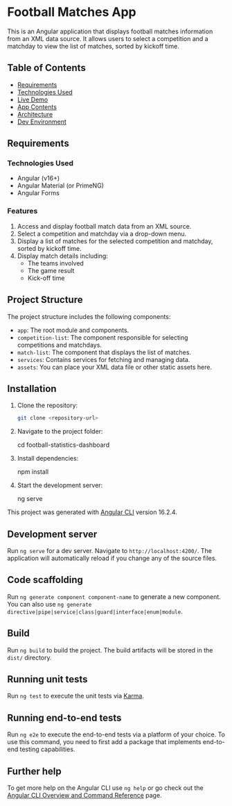 # Football Matches App

This is an Angular application that displays football matches information from an XML data source. It allows users to select a competition and a matchday to view the list of matches, sorted by kickoff time.
## Table of Contents

- [Requirements](https://github.com/sanginchun/football-matches-app#Requirements)
- [Technologies Used](https://github.com/sanginchun/football-dashboard#technologies-used)
- [Live Demo](https://github.com/sanginchun/football-dashboard#live-demo)
- [App Contents](https://github.com/sanginchun/football-dashboard#app-contents)
- [Architecture](https://github.com/sanginchun/football-dashboard#architecture)
- [Dev Environment](https://github.com/sanginchun/football-dashboard#dev-environment)

## Requirements

### Technologies Used
- Angular (v16+)
- Angular Material (or PrimeNG)
- Angular Forms

### Features
1. Access and display football match data from an XML source.
2. Select a competition and matchday via a drop-down menu.
3. Display a list of matches for the selected competition and matchday, sorted by kickoff time.
4. Display match details including:
   - The teams involved
   - The game result
   - Kick-off time

## Project Structure

The project structure includes the following components:

- `app`: The root module and components.
- `competition-list`: The component responsible for selecting competitions and matchdays.
- `match-list`: The component that displays the list of matches.
- `services`: Contains services for fetching and managing data.
- `assets`: You can place your XML data file or other static assets here.

## Installation

1. Clone the repository:

   ```bash
   git clone <repository-url>

2. Navigate to the project folder:

   cd football-statistics-dashboard

3. Install dependencies:
   
   npm install
4. Start the development server:

   ng serve

This project was generated with [Angular CLI](https://github.com/angular/angular-cli) version 16.2.4.

## Development server

Run `ng serve` for a dev server. Navigate to `http://localhost:4200/`. The application will automatically reload if you change any of the source files.

## Code scaffolding

Run `ng generate component component-name` to generate a new component. You can also use `ng generate directive|pipe|service|class|guard|interface|enum|module`.

## Build

Run `ng build` to build the project. The build artifacts will be stored in the `dist/` directory.

## Running unit tests

Run `ng test` to execute the unit tests via [Karma](https://karma-runner.github.io).

## Running end-to-end tests

Run `ng e2e` to execute the end-to-end tests via a platform of your choice. To use this command, you need to first add a package that implements end-to-end testing capabilities.

## Further help

To get more help on the Angular CLI use `ng help` or go check out the [Angular CLI Overview and Command Reference](https://angular.io/cli) page.
